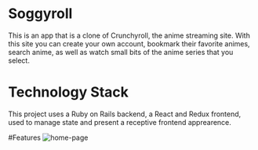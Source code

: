 # Soggyroll
This is an app that is a clone of Crunchyroll, the anime streaming site. With this site you can create your own account, bookmark their favorite animes, search anime, as well as watch small bits of the anime series that you select. 

# Technology Stack
This project uses a Ruby on Rails backend, a React and Redux frontend, used to manage state and present a receptive frontend apprearence.

#Features
![home-page](https://imgur.com/a/20vZVrT)
